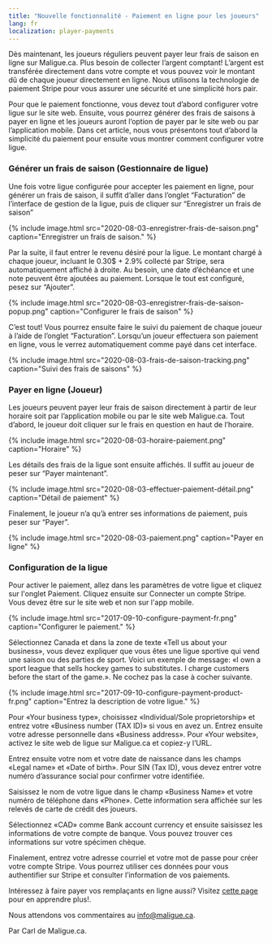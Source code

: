 ```yaml
---
title: "Nouvelle fonctionnalité - Paiement en ligne pour les joueurs"
lang: fr
localization: player-payments
---
```

Dès maintenant, les joueurs réguliers peuvent payer leur frais de saison en ligne sur Maligue.ca. Plus besoin de collecter l’argent comptant! L’argent est transférée directement dans votre compte et vous pouvez voir le montant dû de chaque joueur directement en ligne. Nous utilisons la technologie de paiement Stripe pour vous assurer une sécurité et une simplicité hors pair.

Pour que le paiement fonctionne, vous devez tout d’abord configurer votre ligue sur le site web. Ensuite, vous pourrez générer des frais de saisons à payer en ligne et les joueurs auront l’option de payer par le site web ou par l’application mobile. Dans cet article, nous vous présentons tout d’abord la simplicité du paiement pour ensuite vous montrer comment configurer votre ligue.

### Générer un frais de saison (Gestionnaire de ligue)

Une fois votre ligue configurée pour accepter les paiement en ligne, pour générer un frais de saison, il suffit d’aller dans l’onglet “Facturation” de l’interface de gestion de la ligue, puis de cliquer sur “Enregistrer un frais de saison”

{% include image.html src="2020-08-03-enregistrer-frais-de-saison.png" caption="Enregistrer un frais de saison." %}

Par la suite, il faut entrer le revenu désiré pour la ligue. Le montant chargé à chaque joueur, incluant le 0.30$ + 2.9% collecté par Stripe, sera automatiquement affiché à droite. Au besoin, une date d’échéance et une note peuvent être ajoutées au paiement. Lorsque le tout est configuré, pesez sur “Ajouter”.

{% include image.html src="2020-08-03-enregistrer-frais-de-saison-popup.png" caption="Configurer le frais de saison" %}

C’est tout! Vous pourrez ensuite faire le suivi du paiement de chaque joueur à l’aide de l’onglet “Facturation”. Lorsqu’un joueur effectuera son paiement en ligne, vous le verrez automatiquement comme payé dans cet interface.

<p>{% include image.html src="2020-08-03-frais-de-saison-tracking.png" caption="Suivi des frais de saisons" %}</p>

### Payer en ligne (Joueur)

Les joueurs peuvent payer leur frais de saison directement à partir de leur horaire soit par l’application mobile ou par le site web Maligue.ca. Tout d’abord, le joueur doit cliquer sur le frais en question en haut de l’horaire.

{% include image.html src="2020-08-03-horaire-paiement.png" caption="Horaire" %}

Les détails des frais de la ligue sont ensuite affichés. Il suffit au joueur de peser sur “Payer maintenant”.

{% include image.html src="2020-08-03-effectuer-paiement-détail.png" caption="Détail de paiement" %}

Finalement, le joueur n’a qu’à entrer ses informations de paiement, puis peser sur “Payer”.

{% include image.html src="2020-08-03-paiement.png" caption="Payer en ligne" %}

### Configuration de la ligue

Pour activer le paiement, allez dans les paramètres de votre ligue et cliquez sur l'onglet Paiement. Cliquez ensuite sur Connecter un compte Stripe. Vous devez être sur le site web et non sur l'app mobile.

{% include image.html src="2017-09-10-configure-payment-fr.png" caption="Configurer le paiement." %}

Sélectionnez Canada et dans la zone de texte «Tell us about your business», vous devez expliquer que vous êtes une ligue sportive qui vend une saison ou des parties de sport. Voici un exemple de message: «I own a sport league that sells hockey games to substitutes. I charge customers before the start of the game.». Ne cochez pas la case à cocher suivante.

{% include image.html src="2017-09-10-configure-payment-product-fr.png" caption="Entrez la description de votre ligue." %}

Pour «Your business type», choisissez «Individual/Sole proprietorship» et entrez votre «Business number (TAX ID)» si vous en avez un. Entrez ensuite votre adresse personnelle dans «Business address». Pour «Your website», activez le site web de ligue sur Maligue.ca et copiez-y l’URL.

Entrez ensuite votre nom et votre date de naissance dans les champs «Legal name» et «Date of birth». Pour SIN (Tax ID), vous devez entrer votre numéro d’assurance social pour confirmer votre identifiée.

Saisissez le nom de votre ligue dans le champ «Business Name» et votre numéro de téléphone dans «Phone». Cette information sera affichée sur les relevés de carte de crédit des joueurs.

Sélectionnez «CAD» comme Bank account currency et ensuite saisissez les informations de votre compte de banque. Vous pouvez trouver ces informations sur votre spécimen chèque.

Finalement, entrez votre adresse courriel et votre mot de passe pour créer votre compte Stripe. Vous pourrez utiliser ces données pour vous authentifier sur Stripe et consulter l’information de vos paiements.

Intéressez à faire payer vos remplaçants en ligne aussi? Visitez [cette page](https://blog.maligue.ca/paiements-remplacant/) pour en apprendre plus!. 

Nous attendons vos commentaires au [info@maligue.ca](mailto:info@maligue.ca).

Par Carl de Maligue.ca.
